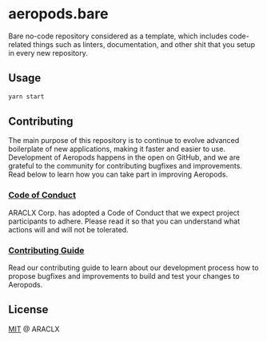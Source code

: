 # aeropods.bare

Bare no-code repository considered as a template, which includes code-related things such as linters, documentation, and other shit that you setup in every new repository.

## Usage

```bash
yarn start
```

## Contributing

The main purpose of this repository is to continue to evolve advanced boilerplate of new applications, making it faster
and easier to use. Development of Aeropods happens in the open on GitHub, and we are grateful to the community for
contributing bugfixes and improvements. Read below to learn how you can take part in improving Aeropods.

### [Code of Conduct](./CODE_OF_CONDUCT.md)

ARACLX Corp. has adopted a Code of Conduct that we expect project participants to adhere. Please read it so that you can
understand what actions will and will not be tolerated.

### [Contributing Guide](./CONTRIBUTING.md)

Read our contributing guide to learn about our development process how to propose bugfixes and improvements to build and
test your changes to Aeropods.

## License

[MIT](./LICENSE) @ ARACLX
